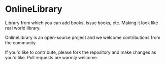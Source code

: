 # OnlineLibrary
Library from  which you can add books, issue books, etc. Making it look like real world library.

OnlineLibrary is an open-source project and we welcome contributions from the community.

If you'd like to contribute, please fork the repository and make changes as you'd like. Pull requests are warmly welcome.
